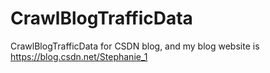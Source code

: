 # CrawlBlogTrafficData
CrawlBlogTrafficData for CSDN blog, and my blog website is https://blog.csdn.net/Stephanie_1
